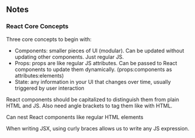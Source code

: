 ## Notes

### React Core Concepts
Three core concepts to begin with:
- Components: smaller pieces of UI (modular). Can be updated without updating other components. Just regular JS.
- Props: props are like regular JS attributes. Can be passed to React components to update them dynamically. (props:components as attributes:elements)
- State: any information in your UI that changes over time, usually triggered by user interaction

React components should be capitalized to distinguish them from plain HTML and JS.
Also need angle brackets to tag them like with HTML.

Can nest React components like regular HTML elements

When writing JSX, using curly braces allows us to write any JS expression.